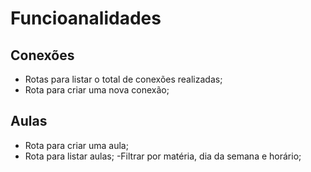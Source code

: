 # Funcioanalidades

## Conexões

- Rotas para listar o total de conexões realizadas;
- Rota para criar uma nova conexão;

## Aulas

- Rota para criar uma aula;
- Rota para listar aulas;
  -Filtrar por matéria, dia da semana e horário;